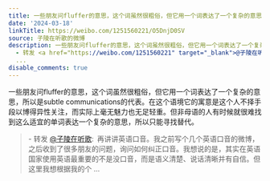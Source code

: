 ```yaml
---
title: 一些朋友问fluffer的意思，这个词虽然很粗俗，但它用一个词表达了一个复杂的意思，所以是subtle communications的代表。在这个语境它的寓意是这个人不择手段以博...
date: '2024-03-18'
linkTitle: https://weibo.com/1251560221/O5DnjD0SV
source: 子陵在听歌的微博
description: 一些朋友问fluffer的意思，这个词虽然很粗俗，但它用一个词表达了一个复杂的意思，所以是subtle communications的代表。在这个语境它的寓意是这个人不择手段以博得异性关注，而实际上毫无魅力也无足轻重。但非母语的人有时候就很难找到这么适宜的单词表达一个复杂的意思，所以只能寻找替代。<br><blockquote>
  - 转发 <a href="https://weibo.com/1251560221" target="_blank">@子陵在听歌</a>: 再讲讲英语口音。我之前写个几个英语口音的微博，之后收到了很多朋友的问题，询问如何纠正口音。我想说的是，其实在英语国家使用英语最重要的不是没口音，而是语义清楚、说话清晰并有自信。但这里我想根据我的个
  ...
disable_comments: true
---
```

一些朋友问fluffer的意思，这个词虽然很粗俗，但它用一个词表达了一个复杂的意思，所以是subtle communications的代表。在这个语境它的寓意是这个人不择手段以博得异性关注，而实际上毫无魅力也无足轻重。但非母语的人有时候就很难找到这么适宜的单词表达一个复杂的意思，所以只能寻找替代。<br><blockquote> - 转发 <a href="https://weibo.com/1251560221" target="_blank">@子陵在听歌</a>: 再讲讲英语口音。我之前写个几个英语口音的微博，之后收到了很多朋友的问题，询问如何纠正口音。我想说的是，其实在英语国家使用英语最重要的不是没口音，而是语义清楚、说话清晰并有自信。但这里我想根据我的个 ...